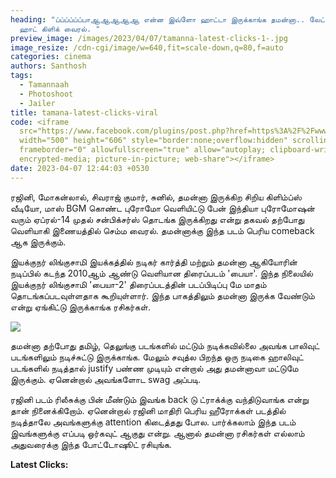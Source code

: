 ```yaml
---
heading: "ப்ப்ப்ப்ப்ப்பாஆஆஆஆஆ என்ன இவ்ளோ ஹாட்டா இருக்காங்க தமன்னா.. லேட்டஸ்ட்
  ஹாட் கிளிக் வைரல். "
preview_image: /images/2023/04/07/tamanna-latest-clicks-1-.jpg
image_resize: /cdn-cgi/image/w=640,fit=scale-down,q=80,f=auto
categories: cinema
authors: Santhosh
tags:
  - Tamannaah
  - Photoshoot
  - Jailer
title: tamana-latest-clicks-viral
code: <iframe
  src="https://www.facebook.com/plugins/post.php?href=https%3A%2F%2Fwww.facebook.com%2Fbujjibabu.buddy%2Fposts%2Fpfbid085721MKrrkfsFQLZHaHFAjUxN4JMxAowavSnhP9oV83j1umDkDY9vJtYrGwnyR4Kl&show_text=true&width=500"
  width="500" height="606" style="border:none;overflow:hidden" scrolling="no"
  frameborder="0" allowfullscreen="true" allow="autoplay; clipboard-write;
  encrypted-media; picture-in-picture; web-share"></iframe>
date: 2023-04-07 12:44:03 +0530
---
```

ரஜினி,  மோகன்லால், சிவராஜ் குமார்,  சுனில்,  தமன்னா  இருக்கிற சிறிய கிளிம்ப்ஸ் வீடியோ,  மாஸ்  BGM  கொண்ட புரோமோ வெளியிட்டு பேன் இந்தியா புரோமோஷன் வரும் ஏப்ரல்-14 முதல் சன்பிக்சர்ஸ் தொடங்க இருக்கிறது என்று தகவல் தற்போது வெளியாகி இணையத்தில் செம்ம வைரல். தமன்னாக்கு இந்த படம் பெரிய comeback ஆக இருக்கும். 

இயக்குநர் லிங்குசாமி இயக்கத்தில் நடிகர் கார்த்தி மற்றும் தமன்னா ஆகியோரின் நடிப்பில் கடந்த 2010ஆம் ஆண்டு வெளியான திரைப்படம் 'பையா'. இந்த நிலையில் இயக்குநர் லிங்குசாமி 'பையா-2' திரைப்படத்தின் படப்பிடிப்பு மே மாதம் தொடங்கப்படவுள்ளதாக கூறியுள்ளார். இந்த பாகத்திலும் தமன்னா இருக்க வேண்டும் என்று ஏங்கிட்டு இருக்காங்க ரசிகர்கள். 

![](/images/2023/04/07/tamanna-latest-clicks-2-.jpg)

தமன்னா தற்போது தமிழ், தெலுங்கு படங்களில் மட்டும் நடிக்கவில்லை அவங்க பாலிவுட் படங்களிலும் நடிச்சுட்டு இருக்காங்க. மேலும் சவுத்ல பிறந்த ஒரு நடிகை ஹாலிவுட் படங்களில் நடித்தால் justify பண்ண முடியும் என்றால் அது தமன்னாவா மட்டுமே இருக்கும். ஏனென்றால் அவங்களோட swag அப்படி. 

ரஜினி படம் ரிலீசுக்கு பின் மீண்டும் இவங்க back டு ட்ராக்க்கு வந்திடுவாங்க என்று தான் நினைக்கிறோம். ஏனென்றால் ரஜினி மாதிரி பெரிய ஹீரோக்கள் படத்தில் நடித்தாலே அவங்களுக்கு attention கிடைத்தது போல. பார்க்கலாம் இந்த படம் இவங்களுக்கு எப்படி ஒர்கவுட் ஆகுது என்று. ஆனால் தமன்னா ரசிகர்கள் எல்லாம் அதுவரைக்கு இந்த போட்டோஷூட் ரசியுங்க. 

**Latest Clicks:**